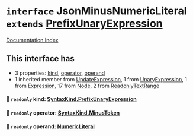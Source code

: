 # `interface` JsonMinusNumericLiteral `extends` [PrefixUnaryExpression](../interface.PrefixUnaryExpression/README.md)

[Documentation Index](../README.md)

## This interface has

- 3 properties:
[kind](#-readonly-kind-syntaxkindprefixunaryexpression),
[operator](#-readonly-operator-syntaxkindminustoken),
[operand](#-readonly-operand-numericliteral)
- 1 inherited member from [UpdateExpression](../interface.UpdateExpression/README.md), 1 from [UnaryExpression](../interface.UnaryExpression/README.md), 1 from [Expression](../interface.Expression/README.md), 17 from [Node](../interface.Node/README.md), 2 from [ReadonlyTextRange](../interface.ReadonlyTextRange/README.md)


#### 📄 `readonly` kind: [SyntaxKind.PrefixUnaryExpression](../enum.SyntaxKind/README.md#prefixunaryexpression--225)



#### 📄 `readonly` operator: [SyntaxKind.MinusToken](../enum.SyntaxKind/README.md#minustoken--41)



#### 📄 `readonly` operand: [NumericLiteral](../interface.NumericLiteral/README.md)



